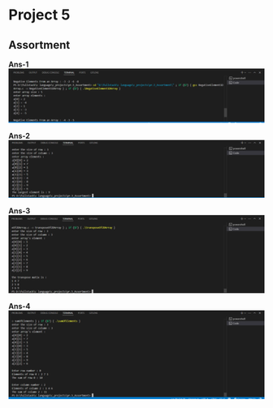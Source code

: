 # **Project 5**
## Assortment

**Ans-1**
![ans1.png](ss/ans1.png)

**Ans-2**
![ans2.png](ss/ans2.png)

**Ans-3**
![ans3.png](ss/ans3.png)

**Ans-4**
![ans4.png](ss/ans4.png)